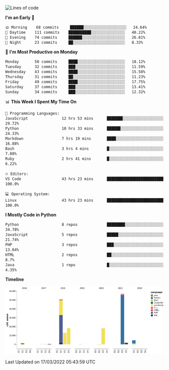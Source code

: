 <!--START_SECTION:waka-->
![Lines of code](https://img.shields.io/badge/From%20Hello%20World%20I%27ve%20Written-165%20Thousand%20lines%20of%20code-blue)

**I'm an Early 🐤** 

```text
🌞 Morning    68 commits     ██████░░░░░░░░░░░░░░░░░░░   24.64% 
🌆 Daytime    111 commits    ██████████░░░░░░░░░░░░░░░   40.22% 
🌃 Evening    74 commits     ██████░░░░░░░░░░░░░░░░░░░   26.81% 
🌙 Night      23 commits     ██░░░░░░░░░░░░░░░░░░░░░░░   8.33%

```
📅 **I'm Most Productive on Monday** 

```text
Monday       50 commits     ████░░░░░░░░░░░░░░░░░░░░░   18.12% 
Tuesday      32 commits     ███░░░░░░░░░░░░░░░░░░░░░░   11.59% 
Wednesday    43 commits     ████░░░░░░░░░░░░░░░░░░░░░   15.58% 
Thursday     31 commits     ██░░░░░░░░░░░░░░░░░░░░░░░   11.23% 
Friday       49 commits     ████░░░░░░░░░░░░░░░░░░░░░   17.75% 
Saturday     37 commits     ███░░░░░░░░░░░░░░░░░░░░░░   13.41% 
Sunday       34 commits     ███░░░░░░░░░░░░░░░░░░░░░░   12.32%

```


📊 **This Week I Spent My Time On** 

```text
💬 Programming Languages: 
JavaScript               12 hrs 53 mins      ███████░░░░░░░░░░░░░░░░░░   29.72% 
Python                   10 hrs 33 mins      ██████░░░░░░░░░░░░░░░░░░░   24.33% 
Markdown                 7 hrs 19 mins       ████░░░░░░░░░░░░░░░░░░░░░   16.88% 
Bash                     3 hrs 4 mins        █░░░░░░░░░░░░░░░░░░░░░░░░   7.08% 
Ruby                     2 hrs 41 mins       █░░░░░░░░░░░░░░░░░░░░░░░░   6.22%

🔥 Editors: 
VS Code                  43 hrs 23 mins      █████████████████████████   100.0%

💻 Operating System: 
Linux                    43 hrs 23 mins      █████████████████████████   100.0%

```

**I Mostly Code in Python** 

```text
Python                   8 repos             ████████░░░░░░░░░░░░░░░░░   34.78% 
JavaScript               5 repos             █████░░░░░░░░░░░░░░░░░░░░   21.74% 
PHP                      3 repos             ███░░░░░░░░░░░░░░░░░░░░░░   13.04% 
HTML                     2 repos             ██░░░░░░░░░░░░░░░░░░░░░░░   8.7% 
Java                     1 repo              █░░░░░░░░░░░░░░░░░░░░░░░░   4.35%

```


**Timeline**

![Chart not found](https://raw.githubusercontent.com/telesoho/telesoho/master/charts/bar_graph.png) 


 Last Updated on 17/03/2022 05:43:59 UTC
<!--END_SECTION:waka-->


<!--
**telesoho/telesoho** is a ✨ _special_ ✨ repository because its `README.md` (this file) appears on your GitHub profile.

Here are some ideas to get you started:

- 🔭 I’m currently working on ...
- 🌱 I’m currently learning ...
- 👯 I’m looking to collaborate on ...
- 🤔 I’m looking for help with ...
- 💬 Ask me about ...
- 📫 How to reach me: ...
- 😄 Pronouns: ...
- ⚡ Fun fact: ...
-->
